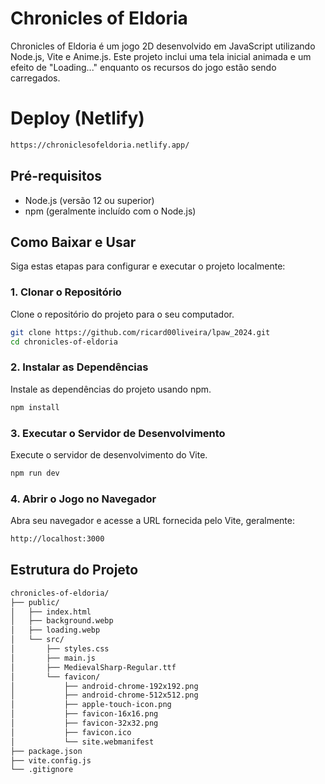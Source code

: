 # Chronicles of Eldoria

Chronicles of Eldoria é um jogo 2D desenvolvido em JavaScript utilizando Node.js, Vite e Anime.js. Este projeto inclui uma tela inicial animada e um efeito de "Loading..." enquanto os recursos do jogo estão sendo carregados.

# Deploy (Netlify)

```bash
https://chroniclesofeldoria.netlify.app/
```

## Pré-requisitos

- Node.js (versão 12 ou superior)
- npm (geralmente incluído com o Node.js)

## Como Baixar e Usar

Siga estas etapas para configurar e executar o projeto localmente:

### 1. Clonar o Repositório

Clone o repositório do projeto para o seu computador.

```bash
git clone https://github.com/ricard00liveira/lpaw_2024.git
cd chronicles-of-eldoria
```

### 2. Instalar as Dependências

Instale as dependências do projeto usando npm.

```bash
npm install
```

### 3. Executar o Servidor de Desenvolvimento

Execute o servidor de desenvolvimento do Vite.

```bash
npm run dev
```

### 4. Abrir o Jogo no Navegador

Abra seu navegador e acesse a URL fornecida pelo Vite, geralmente:

```bash
http://localhost:3000
```

## Estrutura do Projeto

```bash
chronicles-of-eldoria/
├── public/
│   ├── index.html
│   ├── background.webp
│   ├── loading.webp
│   └── src/
│       ├── styles.css
│       ├── main.js
│       ├── MedievalSharp-Regular.ttf
│       └── favicon/
│           ├── android-chrome-192x192.png
│           ├── android-chrome-512x512.png
│           ├── apple-touch-icon.png
│           ├── favicon-16x16.png
│           ├── favicon-32x32.png
│           ├── favicon.ico
│           └── site.webmanifest
├── package.json
├── vite.config.js
└── .gitignore
```
